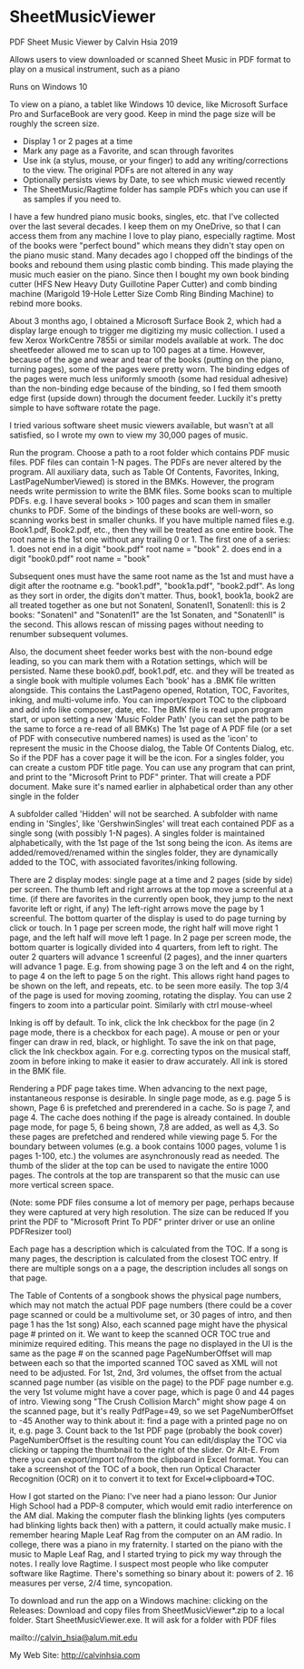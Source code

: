# SheetMusicViewer

PDF Sheet Music Viewer by Calvin Hsia 2019

Allows users to view downloaded or scanned Sheet Music in PDF format to play on a musical instrument, such as a piano

Runs on Windows 10

To view on a piano, a tablet like Windows 10 device, like Microsoft Surface Pro and SurfaceBook are very good.
Keep in mind the page size will be roughly the screen size.

* Display 1 or 2 pages at a time
* Mark any page as a Favorite, and scan through favorites
* Use ink (a stylus, mouse, or your finger) to add any writing/corrections to the view. The original PDFs are not altered in any way
* Optionally persists views by Date, to see which music viewed recently
* The SheetMusic/Ragtime folder has sample PDFs which you can use if as samples if you need to.


I have a few hundred piano music books, singles, etc. that I've collected over the last several decades. I keep them on my OneDrive, so that I can access them from any machine
I love to play piano, especially ragtime.
Most of the books were "perfect bound" which means they didn't stay open on the piano music stand.
Many decades ago I chopped off the bindings of the books and rebound them using plastic comb binding. This made playing the music much easier on the piano.
Since then I bought my own book binding cutter (HFS New Heavy Duty Guillotine Paper Cutter) and comb binding machine (Marigold 19-Hole Letter Size Comb Ring Binding Machine) 
to rebind more books.

About 3 months ago, I obtained a Microsoft Surface Book 2, which had a display large enough to trigger me digitizing my music collection.
I used a few Xerox WorkCentre 7855i or similar models available at work.
The doc sheetfeeder allowed me to scan up to 100 pages at a time. However, because of the age and wear and tear of the books (putting on the piano, turning pages), some of the pages were pretty worn.
The binding edges of the pages were much less uniformly smooth (some had residual adhesive) than the non-binding edge because of the binding, so I fed them smooth edge first (upside down) through the document feeder.
Luckily it's pretty simple to have software rotate the page.

I tried various software sheet music viewers available, but wasn't at all satisfied, so I wrote my own to view my 30,000 pages of music.

Run the program. Choose a path to a root folder which contains PDF music files. PDF files can contain 1-N pages. 
The PDFs are never altered by the program. All auxiliary data, such as Table Of Contents, Favorites, Inking, LastPageNumberViewed) is stored in the BMKs. However, the program needs write permission to write the BMK files.
Some books scan to multiple PDFs. e.g. I have several books > 100 pages and scan them in smaller chunks to PDF. 
Some of the bindings of these books are well-worn, so scanning works best in smaller chunks. 
If you have multiple named files e.g. Book1.pdf, Book2.pdf, etc., then they will be treated as one entire book. The root name is the 1st one without any trailing 0 or 1.
The first one of a series:
	1. does not end in a digit "book.pdf" root name = "book"
	2. does end in a digit  "book0.pdf" root name = "book"

Subsequent ones must have the same root name as the 1st and must have a digit after the rootname e.g. "book1.pdf", "book1a.pdf", "book2.pdf". As long as they sort in order, the digits don't matter.
Thus, book1, book1a, book2 are all treated together as one
but not SonatenI, SonatenI1, SonatenII: this is 2 books: "SonatenI" and "SonatenI1" are the 1st Sonaten, and "SonatenII" is the second.
This allows rescan of missing pages without needing to renumber subsequent volumes.

Also, the document sheet feeder works best with the non-bound edge leading, so you can mark them with a Rotation settings, which will be persisted.
Name these book0.pdf, book1.pdf, etc. and they will be treated as a single book with multiple volumes
Each 'book' has a .BMK file written alongside. This contains the LastPageno opened, Rotation, TOC, Favorites, inking, and multi-volume info.
You can import/export TOC to the clipboard and add info like composer, date, etc.
The BMK file is read upon program start, or upon setting a new 'Music Folder Path' (you can set the path to be the same to force a re-read of all BMKs)
The 1st page of A PDF file (or a set of PDF with consecutive numbered names) is used as the 'icon' to represent the music in the Choose dialog, the Table Of Contents Dialog, etc.
So if the PDF has a cover page it will be the icon. For a singles folder, you can create a custom PDF title page.
You can use any program that can print, and print to the "Microsoft Print to PDF" printer. That will create a PDF document.
Make sure it's named earlier in alphabetical order than any other single in the folder


A subfolder called 'Hidden' will not be searched.
A subfolder with name ending in 'Singles', like 'GershwinSingles' will treat each contained PDF as a single song (with possibly 1-N pages).
A singles folder is maintained alphabetically, with the 1st page of the 1st song being the icon. As items are added/removed/renamed within the singles folder, they are dynamically
added to the TOC, with associated favorites/inking following.

There are 2 display modes: single page at a time and 2 pages (side by side) per screen.
The thumb left and right arrows at the top move a screenful at a time. (if there are favorites in the currently open book, they jump to the next favorite left or right, if any)
The left-right arrows move the page by 1 screenful.
The bottom quarter of the display is used to do page turning by click or touch. In 1 page per screen mode, the right half will move right 1 page, and the left half will move left 1 page.
In 2 page per screen mode, the bottom quarter is logically divided into 4 quarters, from left to right. The outer 2 quarters will advance 1 screenful (2 pages), and the inner quarters will advance 1 page.
E.g. from showing page 3 on the left and 4 on the right, to page 4 on the left to page 5 on the right. This allows right hand pages to be shown on the left, and repeats, etc. to be seen more easily.
The top 3/4 of the page is used for moving zooming, rotating the display. You can use 2 fingers to zoom into a particular point. Similarly with ctrl mouse-wheel

Inking is off by default. To ink, click the Ink checkbox for the page (in 2 page mode, there is a checkbox for each page). 
A mouse or pen or your finger can draw in red, black, or highlight. To save the ink on that page, click the Ink checkbox again.
For e.g. correcting typos on the musical staff, zoom in before inking to make it easier to draw accurately.
All ink is stored in the BMK file.

Rendering a PDF page takes time. When advancing to the next page, instantaneous response is desirable.
In single page mode, as e.g. page 5 is shown, Page 6 is prefetched and prerendered in a cache. So is page 7, and page 4. The cache does nothing if the page is already contained. 
In double page mode, for page 5, 6 being shown, 7,8 are added, as well as 4,3.
So these pages are prefetched and rendered while viewing page 5. 
For the boundary between volumes (e.g. a book contains 1000 pages, volume 1 is pages 1-100, etc.) the volumes are asynchronously read as needed.
The thumb of the slider at the top can be used to navigate the entire 1000 pages. 
The controls at the top are transparent so that the music can use more vertical screen space.

(Note: some PDF files consume a lot of memory per page, perhaps because they were captured at very high resolution. 
The size can be reduced If you print the PDF to "Microsoft Print To PDF" printer driver or use an online PDFResizer tool)

Each page has a description which is calculated from the TOC. If a song is many pages, the description is 
calculated from the closest TOC entry. If there are multiple songs on a a page, the description includes all songs on that page.

The Table of Contents of a songbook shows the physical page numbers, which may not match the actual PDF page numbers (there could be a cover page scanned or could be a multivolume set, or 30 pages of intro, and then page 1 has the 1st song)
Also, each scanned page might have the physical page # printed on it.
We want to keep the scanned OCR TOC true and minimize required editing. This means the page no displayed in the UI is the same as the page # on the scanned page
PageNumberOffset will map between each so that the imported scanned TOC saved as XML will not need to be adjusted.
For 1st, 2nd, 3rd volumes, the offset from the actual scanned page number (as visible on the page) to the PDF page number
e.g. the very 1st volume might have a cover page, which is page 0 and 44 pages of intro. Viewing song "The Crush Collision March" might show page 4 on the scanned page, but it's really PdfPage=49,
so we set PageNumberOffset to -45
Another way to think about it: find a page with a printed page no on it, e.g. page 3. Count back to the 1st PDF page (probably the book cover) PageNumberOffset is the resulting count
You can edit/display the TOC via clicking or tapping the thumbnail to the right of the slider. Or Alt-E. From there you can export/import to/from the clipboard in Excel format.
You can take a screenshot of the TOC of a book, then run Optical Character Recognition (OCR) on it to convert it to text for Excel=>clipboard=>TOC.

How I got started on the Piano:
I've neer had a piano lesson: Our Junior High School had a PDP-8 computer, which would emit radio interference on the AM dial. Making the computer flash the blinking lights (yes computers had blinking lights back then) with a pattern,
it could actually make music. I remember hearing Maple Leaf Rag from the computer on an AM radio. In college, there was a piano in my fraternity. I started on the piano with the music to Maple Leaf Rag, and I 
started trying to pick my way through the notes. 
I really love Ragtime. I suspect most people who like computer software like Ragtime. There's something so binary about it: powers of 2. 16 measures per verse, 2/4 time, syncopation.

To download and run the app on a Windows machine: clicking on the Releases: Download and copy files from SheetMusicViewer*.zip to a local folder.
Start SheetMusicViewer.exe. It will ask for a folder with PDF files

mailto://calvin_hsia@alum.mit.edu

My Web Site: http://calvinhsia.com


